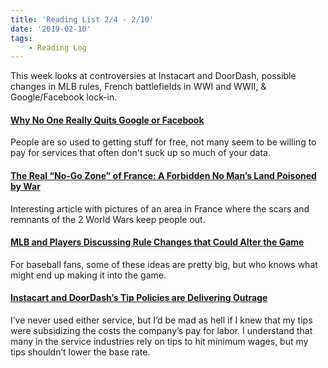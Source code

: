 ```yaml
---
title: 'Reading List 2/4 - 2/10'
date: '2019-02-10'
tags:
	- Reading Log
---
```


This week looks at controversies at Instacart and DoorDash, possible changes in MLB rules, French battlefields in WWI and WWII, &amp; Google/Facebook lock-in.
<!-- excerpt -->

#### [Why No One Really Quits Google or Facebook](https://techcrunch.com/2019/02/04/why-no-one-really-quits-google-or-facebook/)

People are so used to getting stuff for free, not many seem to be willing to pay for services that often don't suck up so much of your data.

#### [The Real “No-Go Zone” of France: A Forbidden No Man’s Land Poisoned by War](https://www.messynessychic.com/2015/05/26/the-real-no-go-zone-of-france-a-forbidden-no-mans-land-poisoned-by-war/)

Interesting article with pictures of an area in France where the scars and remnants of the 2 World Wars keep people out.

#### [MLB and Players Discussing Rule Changes that Could Alter the Game](http://www.espn.com/mlb/story/_/id/25935056/mlb-players-discussing-rule-changes-alter-game)

For baseball fans, some of these ideas are pretty big, but who knows what might end up making it into the game.

#### [Instacart and DoorDash’s Tip Policies are Delivering Outrage](https://www.nytimes.com/2019/02/06/technology/instacart-doordash-tipping-deliveries.html)

I’ve never used either service, but I’d be mad as hell if I knew that my tips were subsidizing the costs the company’s pay for labor. I understand that many in the service industries rely on tips to hit minimum wages, but my tips shouldn’t lower the base rate.
